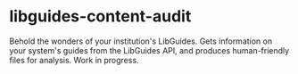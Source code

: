 # libguides-content-audit
Behold the wonders of your institution's LibGuides. Gets information on your system's guides from the LibGuides API, and produces human-friendly files for analysis. Work in progress.
